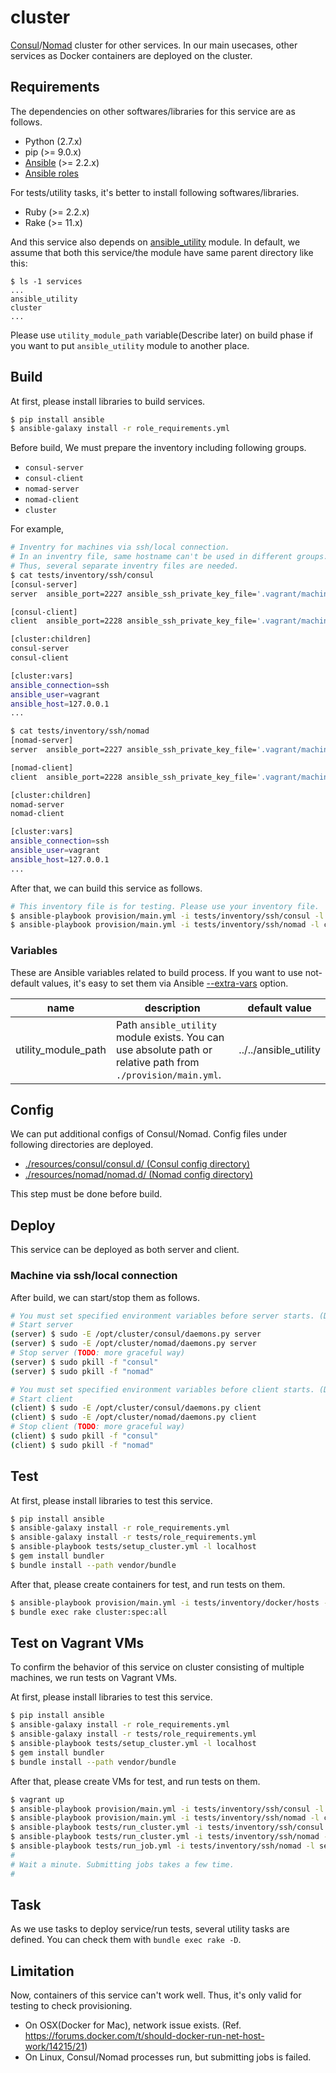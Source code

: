 cluster
=======

[Consul](https://www.consul.io/docs/)/[Nomad](https://www.nomadproject.io/docs/) cluster
for other services. In our main usecases, other services as Docker containers are deployed
on the cluster.

Requirements
------------

The dependencies on other softwares/libraries for this service are as follows.

- Python (2.7.x)
- pip (>= 9.0.x)
- [Ansible](http://docs.ansible.com/ansible/index.html) (>= 2.2.x)
- [Ansible roles](./role_requirements.yml)

For tests/utility tasks, it's better to install following softwares/libraries.

- Ruby (>= 2.2.x)
- Rake (>= 11.x)

And this service also depends on [ansible_utility](https://github.com/FGtatsuro/ansible_utility) module.
In default, we assume that both this service/the module have same parent directory like this:

```
$ ls -1 services
...
ansible_utility
cluster
...
```

Please use `utility_module_path` variable(Describe later) on build phase if you want to put `ansible_utility` module to another place.

Build
-----

At first, please install libraries to build services.

```bash
$ pip install ansible
$ ansible-galaxy install -r role_requirements.yml
```

Before build, We must prepare the inventory including following groups.

- `consul-server`
- `consul-client`
- `nomad-server`
- `nomad-client`
- `cluster`

For example,

```bash
# Inventry for machines via ssh/local connection.
# In an inventry file, same hostname can't be used in different groups.
# Thus, several separate inventry files are needed.
$ cat tests/inventory/ssh/consul
[consul-server]
server  ansible_port=2227 ansible_ssh_private_key_file='.vagrant/machines/server/virtualbox/private_key'

[consul-client]
client  ansible_port=2228 ansible_ssh_private_key_file='.vagrant/machines/client/virtualbox/private_key'

[cluster:children]
consul-server
consul-client

[cluster:vars]
ansible_connection=ssh
ansible_user=vagrant
ansible_host=127.0.0.1
...

$ cat tests/inventory/ssh/nomad
[nomad-server]
server  ansible_port=2227 ansible_ssh_private_key_file='.vagrant/machines/server/virtualbox/private_key'

[nomad-client]
client  ansible_port=2228 ansible_ssh_private_key_file='.vagrant/machines/client/virtualbox/private_key'

[cluster:children]
nomad-server
nomad-client

[cluster:vars]
ansible_connection=ssh
ansible_user=vagrant
ansible_host=127.0.0.1
...
```

After that, we can build this service as follows.

```bash
# This inventory file is for testing. Please use your inventory file.
$ ansible-playbook provision/main.yml -i tests/inventory/ssh/consul -l cluster
$ ansible-playbook provision/main.yml -i tests/inventory/ssh/nomad -l cluster
```

### Variables

These are Ansible variables related to build process.
If you want to use not-default values, it's easy to set them via Ansible [--extra-vars](http://docs.ansible.com/ansible/playbooks_variables.html#passing-variables-on-the-command-line) option.

|name|description|default value|
|---|---|---|
|utility_module_path|Path `ansible_utility` module exists. You can use absolute path or relative path from `./provision/main.yml`.|../../ansible_utility|

Config
------

We can put additional configs of Consul/Nomad. Config files under following directories are deployed.

- [./resources/consul/consul.d/ (Consul config directory)](./resources/consul/consul.d/)
- [./resources/nomad/nomad.d/ (Nomad config directory)](./resources/nomad/nomad.d/)

This step must be done before build.

Deploy
------

This service can be deployed as both server and client.

### Machine via ssh/local connection

After build, we can start/stop them as follows.

```bash
# You must set specified environment variables before server starts. (Describe later)
# Start server
(server) $ sudo -E /opt/cluster/consul/daemons.py server
(server) $ sudo -E /opt/cluster/nomad/daemons.py server
# Stop server (TODO: more graceful way)
(server) $ sudo pkill -f "consul"
(server) $ sudo pkill -f "nomad"

# You must set specified environment variables before client starts. (Describe later)
# Start client
(client) $ sudo -E /opt/cluster/consul/daemons.py client
(client) $ sudo -E /opt/cluster/nomad/daemons.py client
# Stop client (TODO: more graceful way)
(client) $ sudo pkill -f "consul"
(client) $ sudo pkill -f "nomad"
```

Test
----

At first, please install libraries to test this service.

```bash
$ pip install ansible
$ ansible-galaxy install -r role_requirements.yml
$ ansible-galaxy install -r tests/role_requirements.yml
$ ansible-playbook tests/setup_cluster.yml -l localhost
$ gem install bundler
$ bundle install --path vendor/bundle
```

After that, please create containers for test, and run tests on them.

```bash
$ ansible-playbook provision/main.yml -i tests/inventory/docker/hosts -l cluster
$ bundle exec rake cluster:spec:all
```

Test on Vagrant VMs
-------------------

To confirm the behavior of this service on cluster consisting of multiple machines, we run tests on Vagrant VMs.

At first, please install libraries to test this service.

```bash
$ pip install ansible
$ ansible-galaxy install -r role_requirements.yml
$ ansible-galaxy install -r tests/role_requirements.yml
$ ansible-playbook tests/setup_cluster.yml -l localhost
$ gem install bundler
$ bundle install --path vendor/bundle
```

After that, please create VMs for test, and run tests on them.

```bash
$ vagrant up
$ ansible-playbook provision/main.yml -i tests/inventory/ssh/consul -l cluster
$ ansible-playbook provision/main.yml -i tests/inventory/ssh/nomad -l cluster
$ ansible-playbook tests/run_cluster.yml -i tests/inventory/ssh/consul -l cluster
$ ansible-playbook tests/run_cluster.yml -i tests/inventory/ssh/nomad -l cluster
$ ansible-playbook tests/run_job.yml -i tests/inventory/ssh/nomad -l server
#
# Wait a minute. Submitting jobs takes a few time.
#
```

Task
----

As we use tasks to deploy service/run tests, several utility tasks are defined. You can check them with `bundle exec rake -D`.

Limitation
----------

Now, containers of this service can't work well. Thus, it's only valid for testing to check provisioning.

- On OSX(Docker for Mac), network issue exists. (Ref. https://forums.docker.com/t/should-docker-run-net-host-work/14215/21)
- On Linux, Consul/Nomad processes run, but submitting jobs is failed.
